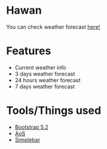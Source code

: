 # Hawan

You can check weather forecast [here!](https://adlyradwika.github.io/Hawan/index.html)

# Features

- Current weather info
- 3 days weather forecast
- 24 hours weather forecast
- 7 days weather forecast

# Tools/Things used
- [Bootstrap 5.2](https://getbootstrap.com/docs/5.2/getting-started/introduction/)
- [AoS](http://michalsnik.github.io/aos/)
- [Simplebar](https://github.com/Grsmto/simplebar)
